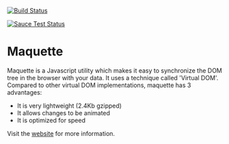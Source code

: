 [![Build Status](https://travis-ci.org/johan-gorter/maquette.png?branch=master)](https://travis-ci.org/johan-gorter/maquette)

[![Sauce Test Status](https://saucelabs.com/browser-matrix/maquette.svg)](https://saucelabs.com/u/maquette)

Maquette
=========

Maquette is a Javascript utility which makes it easy to synchronize the DOM tree in the browser with your data.
It uses a technique called 'Virtual DOM'. 
Compared to other virtual DOM implementations, maquette has 3 advantages:

* It is very lightweight (2.4Kb gzipped)
* It allows changes to be animated
* It is optimized for speed

Visit the [website](http://johan-gorter.github.io/maquette) for more information.

